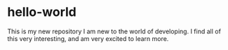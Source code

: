 # hello-world
This is my new repository
 I am new to the world of developing. I find all of this very interesting, and am very excited to learn more.
